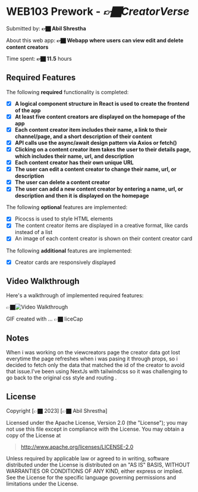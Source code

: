 # WEB103 Prework - *👉🏿CreatorVerse*

Submitted by: **👉🏿 Abil Shrestha**

About this web app: **👉🏿 Webapp where users can view edit and delete content creators**

Time spent: **👉🏿 11.5** hours

## Required Features

The following **required** functionality is completed:

<!-- 👉🏿👉🏿👉🏿 Make sure to check off completed functionality below -->
- [x] **A logical component structure in React is used to create the frontend of the app**
- [x] **At least five content creators are displayed on the homepage of the app**
- [x] **Each content creator item includes their name, a link to their channel/page, and a short description of their content**
- [x] **API calls use the async/await design pattern via Axios or fetch()**
- [x] **Clicking on a content creator item takes the user to their details page, which includes their name, url, and description**
- [x] **Each content creator has their own unique URL**
- [x] **The user can edit a content creator to change their name, url, or description**
- [x] **The user can delete a content creator**
- [x] **The user can add a new content creator by entering a name, url, or description and then it is displayed on the homepage**

The following **optional** features are implemented:

- [x] Picocss is used to style HTML elements
- [x] The content creator items are displayed in a creative format, like cards instead of a list
- [x] An image of each content creator is shown on their content creator card

The following **additional** features are implemented:

* [x] Creator cards are responsively displayed

## Video Walkthrough

Here's a walkthrough of implemented required features:

👉🏿<img src='https://github.com/Abil-Shrestha/creatorverse_prework/blob/main/public/prework_web103.gif' title='Video Walkthrough' width='' alt='Video Walkthrough' />

<!-- Replace this with whatever GIF tool you used! -->
GIF created with ...  👉🏿 liceCap

## Notes

When i was working on the viewcreators page the creator data got lost everytime the page refreshes when i was pasing it through props, so i decided to fetch only the data that matched the id of the creator to avoid that issue.I've been using NextJs with tailwindcss so it was challenging to go back to the original css style and routing .

## License

Copyright [👉🏿 2023] [👉🏿 Abil Shrestha]

Licensed under the Apache License, Version 2.0 (the "License"); you may not use this file except in compliance with the License. You may obtain a copy of the License at

> http://www.apache.org/licenses/LICENSE-2.0

Unless required by applicable law or agreed to in writing, software distributed under the License is distributed on an "AS IS" BASIS, WITHOUT WARRANTIES OR CONDITIONS OF ANY KIND, either express or implied. See the License for the specific language governing permissions and limitations under the License.
